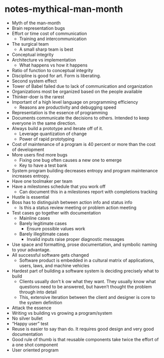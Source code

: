 # notes-mythical-man-month

- Myth of the man-month
- Brain representation bugs
- Effort or time cost of communication
    - Training and intercommunication
- The surgical team
    - A small sharp team is best
- Conceptual integrity
- Architecture vs implementation 
    - What happens vs how it happens
- Ratio of function to conceptual integrity 
- Discipline is good for art. Form is liberating.
- Second system effect
- Tower of Babel failed due to lack of communication and organization 
- Organizations most be organized based on the people available
- Thinker-doer is the rarest
- Important of a high level language on programming efficiency
    - Reasons are productivity and debugging speed
- Representation is the essence of programming
- Documents communicate the decisions to others. Intended to keep everyone in the same direction.
- Always build a prototype and iterate off of it.
    - Leverage quantization of change
    - Power of rapid prototyping 
- Cost of maintenance of a program is 40 percent or more than the cost of development
- More users find more bugs
    - Fixing one bug often causes a new one to emerge
    - Key to have a test bank
- System program building decreases entropy and program maintenance increases entropy.
- Have one toolmaker per team
- Have a milestones schedule that you work off 
    - Can document this in a milestones report with completions tracking
- Hustle is essential 
- Boss has to distinguish between action info and status info 
    - Is this a status review meeting or problem action meeting
- Test cases go together with documentation 
    - Mainline cases
    - Barely legitimate cases
        - Ensure possible values work
    - Barely illegitimate cases
        - Invalid inputs raise proper diagnostic messages 
- Use space and formatting, prose documentation, and symbolic naming to your advantage. 
- All successful software gets changed
    - Software product is embedded in a cultural matrix of applications, users, laws, and machine vehicles
- Hardest part of building a software system is deciding precisely what to build
    - Clients usually don’t k ow what they want. They usually know what questions need to be answered, but haven’t thought the problem through into detail 
    - This, extensive iteration between the client and designer is core to the system definition
- Attack the essence 
- Writing vs building vs growing a program/system
- No silver bullet
- “Happy user” test 
- Reuse is easier to say than do. It requires good design and very good documentation 
- Good rule of thumb is that reusable components take twice the effort of a one shot component 
- User oriented program
